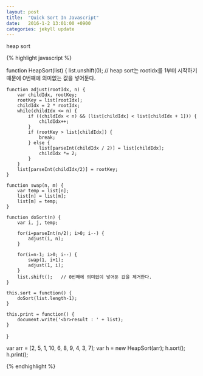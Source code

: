 ```yaml
---
layout: post
title:  "Quick Sort In Javascript"
date:   2016-1-2 13:01:00 +0900
categories: jekyll update
---
```


heap sort

{% highlight javascript %}

function HeapSort(list) {
    list.unshift(0);    // heap sort는 rootIdx를 1부터 시작하기 때문에 0번째에 의미없는 값을 넣어둔다.

    function adjust(rootIdx, n) {
        var childIdx, rootKey;
        rootKey = list[rootIdx];
        childIdx = 2 * rootIdx;
        while(childIdx <= n) {
            if ((childIdx < n) && (list[childIdx] < list[childIdx + 1])) {
                childIdx++;
            }
            if (rootKey > list[childIdx]) {
                break;
            } else {
                list[parseInt(childIdx / 2)] = list[childIdx];
                childIdx *= 2;
            }
        }
        list[parseInt(childIdx/2)] = rootKey;
    }

    function swap(n, m) {
        var temp = list[n];
        list[n] = list[m];
        list[m] = temp;
    }

    function doSort(n) {
        var i, j, temp;

        for(i=parseInt(n/2); i>0; i--) {
            adjust(i, n);
        }

        for(i=n-1; i>0; i--) {
            swap(1, i+1);
            adjust(1, i);
        }
        list.shift();   // 0번째에 의미없이 넣어둔 값을 제거한다.
    }

    this.sort = function() {
        doSort(list.length-1);
    }

    this.print = function() {
        document.write('<br>result : ' + list);
    }
}

var arr = [2, 5, 1, 10, 6, 8, 9, 4, 3, 7];
var h = new HeapSort(arr);
h.sort();
h.print();

{% endhighlight %}